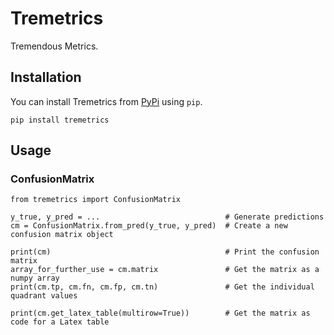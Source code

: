 # Tremetrics

Tremendous Metrics.

## Installation

You can install Tremetrics from [PyPi](https://pypi.org/project/tremetrics/) using `pip`.

```
pip install tremetrics
```

## Usage

### ConfusionMatrix

```
from tremetrics import ConfusionMatrix

y_true, y_pred = ...                            # Generate predictions
cm = ConfusionMatrix.from_pred(y_true, y_pred)  # Create a new confusion matrix object

print(cm)                                       # Print the confusion matrix
array_for_further_use = cm.matrix               # Get the matrix as a numpy array
print(cm.tp, cm.fn, cm.fp, cm.tn)               # Get the individual quadrant values

print(cm.get_latex_table(multirow=True))        # Get the matrix as code for a Latex table
```

